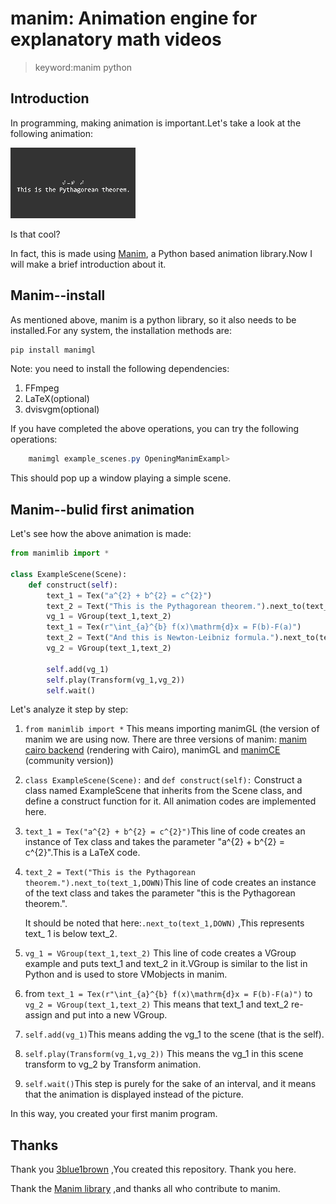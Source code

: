 # manim: Animation engine for explanatory math videos

>keyword:manim python

## Introduction

In programming, making animation is important.Let's take a look at the following animation:

![ExampleScene](aseets/ExampleScene.gif)

Is that cool?

In fact, this is made using [Manim](https://www.github.com/3b1b/manim), a Python based animation library.Now I will make a brief introduction about it.

## Manim--install

As mentioned above, manim is a python library, so it also needs to be installed.For any system, the installation methods are:

```powershell
pip install manimgl
```

Note: you need to install the following dependencies:

1. FFmpeg
2. LaTeX(optional)
3. dvisvgm(optional)

If you have completed the above operations, you can try the following operations:

```powershell
    manimgl example_scenes.py OpeningManimExampl>
```

This should pop up a window playing a simple scene.

## Manim--bulid first animation

Let's see how the above animation is made:

```py
from manimlib import *

class ExampleScene(Scene):
    def construct(self):
        text_1 = Tex("a^{2} + b^{2} = c^{2}")
        text_2 = Text("This is the Pythagorean theorem.").next_to(text_1,DOWN)
        vg_1 = VGroup(text_1,text_2)
        text_1 = Tex(r"\int_{a}^{b} f(x)\mathrm{d}x = F(b)-F(a)")
        text_2 = Text("And this is Newton-Leibniz formula.").next_to(text_1,DOWN)
        vg_2 = VGroup(text_1,text_2)
        
        self.add(vg_1)
        self.play(Transform(vg_1,vg_2))
        self.wait()
```

Let's analyze it step by step:

1. ` from manimlib import * ` This means importing manimGL (the version of manim we are using now. There are three versions of manim: [manim cairo backend](https://github.com/3b1b/manim/tree/cairo-backend) (rendering with Cairo), manimGL and [manimCE](https://www.github.com/ManimCommunity/Manim) (community version))
2. ` class ExampleScene(Scene): ` and ` def construct(self): ` Construct a class named ExampleScene that inherits from the Scene class, and define a construct function for it. All animation codes are implemented here.
3. ` text_1 = Tex("a^{2} + b^{2} = c^{2}") `This line of code creates an instance of Tex class and takes the parameter "a^{2} + b^{2} = c^{2}".This is a LaTeX code.
4. ` text_2 = Text("This is the Pythagorean theorem.").next_to(text_1,DOWN) `This line of code creates an instance of the text class and takes the parameter "this is the Pythagorean theorem.".

    It should be noted that here:` .next_to(text_1,DOWN) ` ,This represents text_ 1 is below text_2.

5. ` vg_1 = VGroup(text_1,text_2) ` This line of code creates a VGroup example and puts text_1 and text_2 in it.VGroup is similar to the list in Python and is used to store VMobjects in manim.
6. from ` text_1 = Tex(r"\int_{a}^{b} f(x)\mathrm{d}x = F(b)-F(a)") ` to ` vg_2 = VGroup(text_1,text_2) ` This means that text_1 and text_2 re-assign and put into a new VGroup.
7. ` self.add(vg_1) `This means adding the vg_1 to the scene (that is the self).
8. ` self.play(Transform(vg_1,vg_2)) ` This means the vg_1 in this scene transform to vg_2 by Transform animation.
9. ` self.wait() `This step is purely for the sake of an interval, and it means that the animation is displayed instead of the picture.

In this way, you created your first manim program.

## Thanks

Thank you [3blue1brown](https://www.github.com/3b1b) ,You created this repository. Thank you here.

Thank the [Manim library](https://ww.github.com/3b1b/manim) ,and thanks all who contribute to manim.